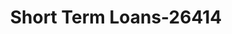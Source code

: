 ---
f_zip-code: 60007
f_state-code: IL
title: Short Term Loans-26414
f_phone: 847-759-4600
f_city-only: Elk Grove Village
f_address: 838 South Arlington Heights Road Elk Grove Village
f_location-unique-id: '26414'
slug: short-term-loans-26414
updated-on: '2024-05-30T13:46:58.046Z'
created-on: '2024-05-30T13:36:59.803Z'
published-on: '2024-05-30T13:54:32.469Z'
f_city-state: cms/city/elk-grove-village-il.md
f_company: cms/company/short-term-loans.md
f_state: cms/state/illinois.md
layout: '[payday-loan].html'
tags: payday-loan
---